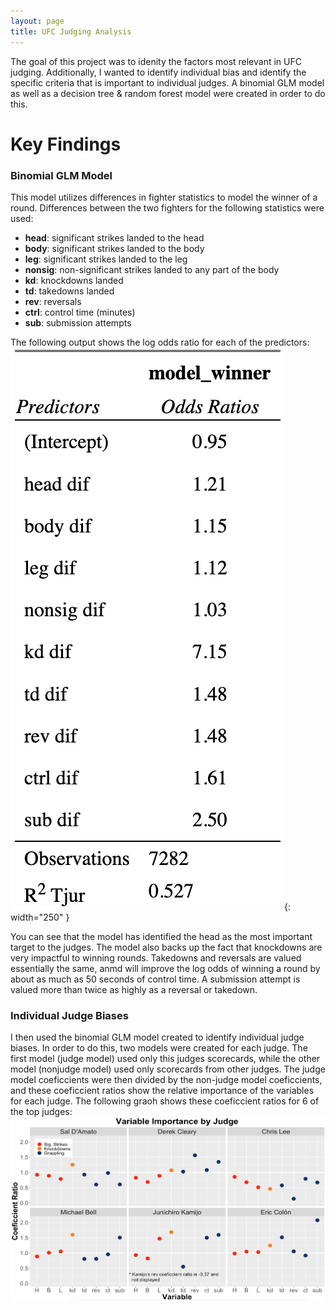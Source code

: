 ```yaml
---
layout: page
title: UFC Judging Analysis
---
```

The goal of this project was to idenity the factors most relevant in UFC judging. Additionally, I wanted to identify individual bias and identify the specific criteria that is important to individual judges. A binomial GLM model as well as a decision tree & random forest model were created in order to do this.

# Key Findings

### Binomial GLM Model
This model utilizes differences in fighter statistics to model the winner of a round. Differences between the two fighters for the following statistics were used:
- **head**: significant strikes landed to the head
- **body**: significant strikes landed to the body
- **leg**: significant strikes landed to the leg
- **nonsig**: non-significant strikes landed to any part of the body
- **kd**: knockdowns landed
- **td**: takedowns landed
- **rev**: reversals
- **ctrl**: control time (minutes)
- **sub**: submission attempts

The following output shows the log odds ratio for each of the predictors:
![Image](/assets/images/log_odds.png){: width="250" }

You can see that the model has identified the head as the most important target to the judges. The model also backs up the fact that knockdowns are very impactful to winning rounds. Takedowns and reversals are valued essentially the same, anmd will improve the log odds of winning a round by about as much as 50 seconds of control time. A submission attempt is valued more than twice as highly as a reversal or takedown.

### Individual Judge Biases
I then used the binomial GLM model created to identify individual judge biases. In order to do this, two models were created for each judge. The first model (judge model) used only this judges scorecards, while the other model (nonjudge model) used only scorecards from other judges. The judge model coeficcients were then divided by the non-judge model coeficcients, and these coeficcient ratios show the relative importance of the variables for each judge. The following graoh shows these coeficcient ratios for 6 of the top judges:
![Image](/assets/images/judges.png)
